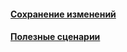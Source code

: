 #### [Сохранение изменений](saving-changes/saving-changes.md)
#### [Полезные сценарии](useful-scenarios/useful-scenarios.md)
